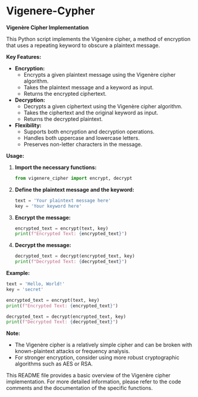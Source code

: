 # Vigenere-Cypher


**Vigenère Cipher Implementation**

This Python script implements the Vigenère cipher, a method of encryption that uses a repeating keyword to obscure a plaintext message. 

**Key Features:**

* **Encryption:** 
    * Encrypts a given plaintext message using the Vigenère cipher algorithm.
    * Takes the plaintext message and a keyword as input.
    * Returns the encrypted ciphertext.
* **Decryption:**
    * Decrypts a given ciphertext using the Vigenère cipher algorithm.
    * Takes the ciphertext and the original keyword as input.
    * Returns the decrypted plaintext.
* **Flexibility:**
    * Supports both encryption and decryption operations.
    * Handles both uppercase and lowercase letters.
    * Preserves non-letter characters in the message.

**Usage:**

1. **Import the necessary functions:**
   ```python
   from vigenere_cipher import encrypt, decrypt 
   ```

2. **Define the plaintext message and the keyword:**
   ```python
   text = 'Your plaintext message here'
   key = 'Your keyword here' 
   ```

3. **Encrypt the message:**
   ```python
   encrypted_text = encrypt(text, key)
   print(f"Encrypted Text: {encrypted_text}") 
   ```

4. **Decrypt the message:**
   ```python
   decrypted_text = decrypt(encrypted_text, key)
   print(f"Decrypted Text: {decrypted_text}")
   ```

**Example:**

```python
text = 'Hello, World!'
key = 'secret'

encrypted_text = encrypt(text, key)
print(f"Encrypted Text: {encrypted_text}") 

decrypted_text = decrypt(encrypted_text, key)
print(f"Decrypted Text: {decrypted_text}") 
```

**Note:**

* The Vigenère cipher is a relatively simple cipher and can be broken with known-plaintext attacks or frequency analysis. 
* For stronger encryption, consider using more robust cryptographic algorithms such as AES or RSA.

This README file provides a basic overview of the Vigenère cipher implementation. For more detailed information, please refer to the code comments and the documentation of the specific functions.
